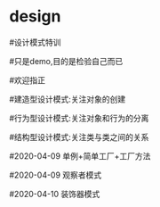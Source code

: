 # design

#设计模式特训

#只是demo,目的是检验自己而已

#欢迎指正

#建造型设计模式:关注对象的创建

#行为型设计模式:关注对象和行为的分离

#结构型设计模式:关注类与类之间的关系

#2020-04-09 单例+简单工厂+工厂方法


#2020-04-09 观察者模式

#2020-04-10 装饰器模式
